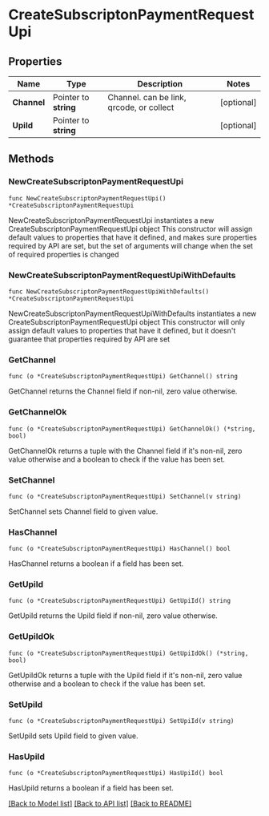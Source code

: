 # CreateSubscriptonPaymentRequestUpi

## Properties

Name | Type | Description | Notes
------------ | ------------- | ------------- | -------------
**Channel** | Pointer to **string** | Channel. can be link, qrcode, or collect | [optional] 
**UpiId** | Pointer to **string** |  | [optional] 

## Methods

### NewCreateSubscriptonPaymentRequestUpi

`func NewCreateSubscriptonPaymentRequestUpi() *CreateSubscriptonPaymentRequestUpi`

NewCreateSubscriptonPaymentRequestUpi instantiates a new CreateSubscriptonPaymentRequestUpi object
This constructor will assign default values to properties that have it defined,
and makes sure properties required by API are set, but the set of arguments
will change when the set of required properties is changed

### NewCreateSubscriptonPaymentRequestUpiWithDefaults

`func NewCreateSubscriptonPaymentRequestUpiWithDefaults() *CreateSubscriptonPaymentRequestUpi`

NewCreateSubscriptonPaymentRequestUpiWithDefaults instantiates a new CreateSubscriptonPaymentRequestUpi object
This constructor will only assign default values to properties that have it defined,
but it doesn't guarantee that properties required by API are set

### GetChannel

`func (o *CreateSubscriptonPaymentRequestUpi) GetChannel() string`

GetChannel returns the Channel field if non-nil, zero value otherwise.

### GetChannelOk

`func (o *CreateSubscriptonPaymentRequestUpi) GetChannelOk() (*string, bool)`

GetChannelOk returns a tuple with the Channel field if it's non-nil, zero value otherwise
and a boolean to check if the value has been set.

### SetChannel

`func (o *CreateSubscriptonPaymentRequestUpi) SetChannel(v string)`

SetChannel sets Channel field to given value.

### HasChannel

`func (o *CreateSubscriptonPaymentRequestUpi) HasChannel() bool`

HasChannel returns a boolean if a field has been set.

### GetUpiId

`func (o *CreateSubscriptonPaymentRequestUpi) GetUpiId() string`

GetUpiId returns the UpiId field if non-nil, zero value otherwise.

### GetUpiIdOk

`func (o *CreateSubscriptonPaymentRequestUpi) GetUpiIdOk() (*string, bool)`

GetUpiIdOk returns a tuple with the UpiId field if it's non-nil, zero value otherwise
and a boolean to check if the value has been set.

### SetUpiId

`func (o *CreateSubscriptonPaymentRequestUpi) SetUpiId(v string)`

SetUpiId sets UpiId field to given value.

### HasUpiId

`func (o *CreateSubscriptonPaymentRequestUpi) HasUpiId() bool`

HasUpiId returns a boolean if a field has been set.


[[Back to Model list]](../README.md#documentation-for-models) [[Back to API list]](../README.md#documentation-for-api-endpoints) [[Back to README]](../README.md)



